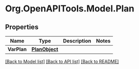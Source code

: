 # Org.OpenAPITools.Model.Plan

## Properties

Name | Type | Description | Notes
------------ | ------------- | ------------- | -------------
**VarPlan** | [**PlanObject**](PlanObject.md) |  | 

[[Back to Model list]](../README.md#documentation-for-models) [[Back to API list]](../README.md#documentation-for-api-endpoints) [[Back to README]](../README.md)

